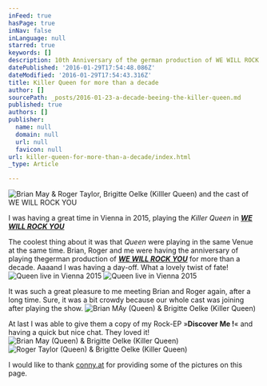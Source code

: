 ```yaml
---
inFeed: true
hasPage: true
inNav: false
inLanguage: null
starred: true
keywords: []
description: 10th Anniversary of the german production of WE WILL ROCK YOU
datePublished: '2016-01-29T17:54:48.086Z'
dateModified: '2016-01-29T17:54:43.316Z'
title: Killer Queen for more than a decade
author: []
sourcePath: _posts/2016-01-23-a-decade-beeing-the-killer-queen.md
published: true
authors: []
publisher:
  name: null
  domain: null
  url: null
  favicon: null
url: killer-queen-for-more-than-a-decade/index.html
_type: Article

---
```

![Brian May & Roger Taylor, Brigitte Oelke (KiIller Queen) and the cast of WE WILL ROCK YOU](https://s3-us-west-2.amazonaws.com/the-grid-img/p/1af2700d448aa41f61a7e7340cffa0a4b7b8c118.jpg)

I was having a great time in Vienna in 2015, playing the _Killer Queen_ in _**[WE WILL ROCK YOU][0]**_

The coolest thing about it was that _Queen_ were playing in the same Venue at the same time. Brian, Roger and me were having the anniversary of playing thegerman production of _**[WE WILL ROCK YOU][0]**_ for more than a decade.  Aaaand I was having  a day-off. What a lovely twist of fate!
![Queen live in Vienna 2015](https://s3-us-west-2.amazonaws.com/the-grid-img/p/d28e2cd34152779401edb0a8debdcec9612e38f6.jpg)
![Queen live in Vienna 2015](https://s3-us-west-2.amazonaws.com/the-grid-img/p/22ffb5b65c137ff4215306efe39b09a5c64adaa2.jpg)

It was such a great pleasure to me meeting Brian and Roger again, after a long time. Sure, it was a bit crowdy because our whole cast was joining after playing the show. ![Brian MAy (Queen) & Brigitte Oelke (Killer Queen)](https://s3-us-west-2.amazonaws.com/the-grid-img/p/ae4b502dd7a5ae2b0b63f3985f90e8e543d1a8de.jpg)

At last I was able to give them a copy of my Rock-EP »**Discover Me !**« and having a quick but nice chat. They loved  it!
![Brian May (Queen) & Brigitte Oelke (Killer Queen)](https://s3-us-west-2.amazonaws.com/the-grid-img/p/a44518b901270001c3fd0f8d423c435fa74f3814.jpg)
![Roger Taylor (Queen) &  Brigitte Oelke (Killer Queen)](https://s3-us-west-2.amazonaws.com/the-grid-img/p/5e42319147247c2b9759ad9a5fcf970ca3fd3e76.jpg)

I would like to thank [conny.at][1] for providing some of the pictures on this page.

[0]: http://www.wewillrockyou.de/
[1]: http://www.conny.at/